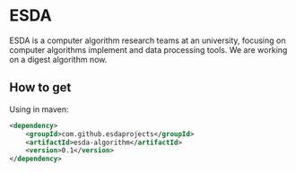 # ESDA

ESDA is a computer algorithm research teams at an university, focusing on computer algorithms implement and data processing tools.
We are working on a digest algorithm now.

## How to get

Using in maven:

```xml
<dependency>
	<groupId>com.github.esdaprojects</groupId>
	<artifactId>esda-algorithm</artifactId>
	<version>0.1</version>
</dependency>
```